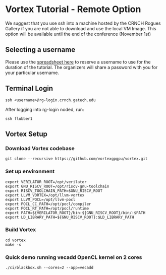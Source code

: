 # Vortex Tutorial - Remote Option

We suggest that you use ssh into a machine hosted by the CRNCH Rogues Gallery if you are not able to download and use the local VM Image. This option will be available until the end of the conference (November 1st)

## Selecting a username
Please use the [spreadsheet here](https://docs.google.com/spreadsheets/d/1ISum4aZnXu5L_aYllZsVUR3lIca7MH6kc9qXQHgfWWE/edit#gid=0) to reserve a username to use for the duration of the tutorial. The organizers will share a password with you for your particular username.

## Terminal Login
    ssh <username>@rg-login.crnch.gatech.edu
	
After logging into rg-login noded, run:

    ssh flubber1

## Vortex Setup

### Download Vortex codebase
    git clone --recursive https://github.com/vortexgpgpu/vortex.git

### Set up environment
    export VERILATOR_ROOT=/opt/verilator
    export GNU_RISCV_ROOT=/opt/riscv-gnu-toolchain
    export RISCV_TOOLCHAIN_PATH=$GNU_RISCV_ROOT
    export LLVM_VORTEX=/opt/llvm-vortex
    export LLVM_POCL=/opt/llvm-pocl
    export POCL_CC_PATH=/opt/pocl/compiler
    export POCL_RT_PATH=/opt/pocl/runtime
    export PATH=${VERILATOR_ROOT}/bin:${GNU_RISCV_ROOT}/bin/:$PATH
    export LD_LIBRARY_PATH=${GNU_RISCV_ROOT}:$LD_LIBRARY_PATH

### Build Vortex
    cd vortex
    make -s

### Quick demo running vecadd OpenCL kernel on 2 cores
    ./ci/blackbox.sh --cores=2 --app=vecadd
